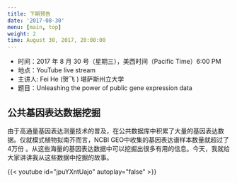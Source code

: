 ```yaml
---
title: 下期预告
date: '2017-08-30'
menu: [main, top]
weight: 2
time: August 30, 2017, 20:00:00
---
```



- 时间：2017 年 8 月 30 号（星期三），美西时间（Pacific Time）6:00 PM
- 地点：YouTube live stream 
- 主讲人: Fei He (贺飞 ) 堪萨斯州立大学
- 题目：Unleashing the power of public gene expression data

## 公共基因表达数据挖掘


由于高通量基因表达测量技术的普及，在公共数据库中积累了大量的基因表达数据。仅就模式植物拟南芥而言，NCBI GEO中收集的基因表达谱样本数量就超过了4万份 。从这些海量的基因表达数据中可以挖掘出很多有用的信息。今天，我就给大家讲讲我从这些数据中挖掘的故事。


{{< youtube id="jpuYXntUajo" autoplay="false" >}}



